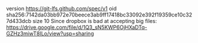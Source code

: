 version https://git-lfs.github.com/spec/v1
oid sha256:7142da03bb972e70beece3ab9ff17418bc33092e392f19359ce10c327d433dcb
size 10
Since dropbox is bad at accepting big files: https://drive.google.com/file/d/1Q3_sN5KWP6OjHXaDTq-GZHz3miwT8ILo/view?usp=sharing
